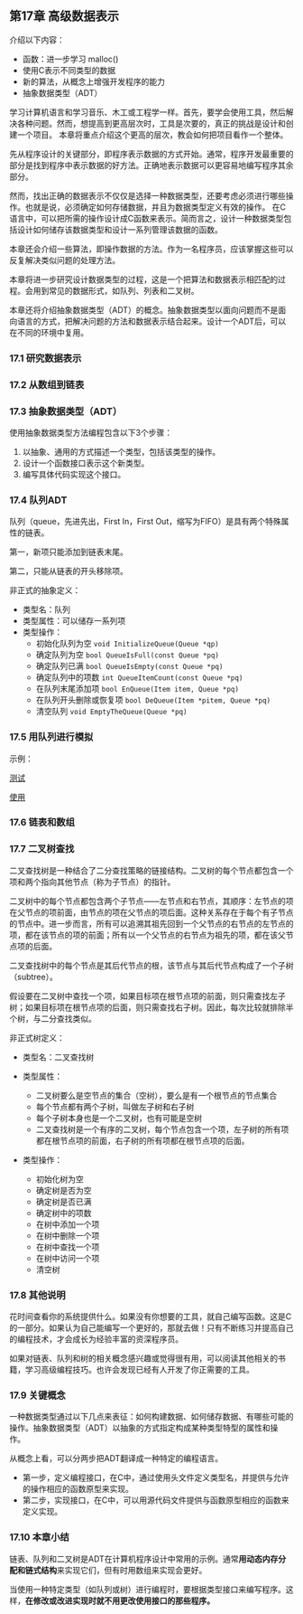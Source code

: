 ## 第17章 高级数据表示
介绍以下内容：
- 函数：进一步学习 malloc()
- 使用C表示不同类型的数据
- 新的算法，从概念上增强开发程序的能力
- 抽象数据类型（ADT）

学习计算机语言和学习音乐、木工或工程学一样。首先，要学会使用工具，然后解决各种问题。然而，想提高到更高层次时，工具是次要的，真正的挑战是设计和创建一个项目。
本章将重点介绍这个更高的层次，教会如何把项目看作一个整体。

先从程序设计的关键部分，即程序表示数据的方式开始。通常，程序开发最重要的部分是找到程序中表示数据的好方法。正确地表示数据可以更容易地编写程序其余部分。

然而，找出正确的数据表示不仅仅是选择一种数据类型，还要考虑必须进行哪些操作。也就是说，必须确定如何存储数据，并且为数据类型定义有效的操作。
在C语言中，可以把所需的操作设计成C函数来表示。简而言之，设计一种数据类型包括设计如何储存该数据类型和设计一系列管理该数据的函数。

本章还会介绍一些算法，即操作数据的方法。作为一名程序员，应该掌握这些可以反复解决类似问题的处理方法。

本章将进一步研究设计数据类型的过程，这是一个把算法和数据表示相匹配的过程。会用到常见的数据形式，如队列、列表和二叉树。

本章还将介绍抽象数据类型（ADT）的概念。抽象数据类型以面向问题而不是面向语言的方式，把解决问题的方法和数据表示结合起来。设计一个ADT后，可以在不同的环境中复用。

### 17.1 研究数据表示

### 17.2 从数组到链表

### 17.3 抽象数据类型（ADT） 
使用抽象数据类型方法编程包含以下3个步骤：
1. 以抽象、通用的方式描述一个类型，包括该类型的操作。
2. 设计一个函数接口表示这个新类型。
3. 编写具体代码实现这个接口。

### 17.4 队列ADT
队列（queue，先进先出，First In，First Out，缩写为FIFO）是具有两个特殊属性的链表。

第一，新项只能添加到链表末尾。

第二，只能从链表的开头移除项。

非正式的抽象定义：
- 类型名：队列
- 类型属性：可以储存一系列项
- 类型操作：
    - 初始化队列为空 `void InitializeQueue(Queue *qp)`
    - 确定队列为空 `bool QueueIsFull(const Queue *pq)`
    - 确定队列已满 `bool QueueIsEmpty(const Queue *pq)`
    - 确定队列中的项数 `int QueueItemCount(const Queue *pq)`
    - 在队列末尾添加项 `bool EnQueue(Item item, Queue *pq)`
    - 在队列开头删除或恢复项 `bool DeQueue(Item *pitem, Queue *pq)`
    - 清空队列 `void EmptyTheQueue(Queue *pq)`


### 17.5 用队列进行模拟
示例：

[测试](use_q.c)

[使用](mall.c)


### 17.6 链表和数组

### 17.7 二叉树查找
二叉查找树是一种结合了二分查找策略的链接结构。二叉树的每个节点都包含一个项和两个指向其他节点（称为子节点）的指针。

二叉树中的每个节点都包含两个子节点——左节点和右节点，其顺序：左节点的项在父节点的项前面，由节点的项在父节点的项后面。这种关系存在于每个有子节点的节点中。进一步而言，所有可以追溯其祖先回到一个父节点的右节点的左节点的项，都在该节点的项的前面；所有以一个父节点的右节点为祖先的项，都在该父节点项的后面。

二叉查找树中的每个节点是其后代节点的根，该节点与其后代节点构成了一个子树（subtree）。

假设要在二叉树中查找一个项，如果目标项在根节点项的前面，则只需查找左子树；如果目标项在根节点项的后面，则只需查找右子树。因此，每次比较就排除半个树，与二分查找类似。

非正式树定义：
- 类型名：二叉查找树
- 类型属性：
    - 二叉树要么是空节点的集合（空树），要么是有一个根节点的节点集合
    - 每个节点都有两个子树，叫做左子树和右子树
    - 每个子树本身也是一个二叉树，也有可能是空树
    - 二叉查找树是一个有序的二叉树，每个节点包含一个项，左子树的所有项都在根节点项的前面，右子树的所有项都在根节点项的后面。

- 类型操作：
    - 初始化树为空
    - 确定树是否为空
    - 确定树是否已满
    - 确定树中的项数
    - 在树中添加一个项
    - 在树中删除一个项
    - 在树中查找一个项
    - 在树中访问一个项
    - 清空树

### 17.8 其他说明
花时间查看你的系统提供什么。如果没有你想要的工具，就自己编写函数。这是C的一部分。如果认为自己能编写一个更好的，那就去做！只有不断练习并提高自己的编程技术，才会成长为经验丰富的资深程序员。

如果对链表、队列和树的相关概念感兴趣或觉得很有用，可以阅读其他相关的书籍，学习高级编程技巧。也许会发现已经有人开发了你正需要的工具。

### 17.9 关键概念
一种数据类型通过以下几点来表征：如何构建数据、如何储存数据、有哪些可能的操作。抽象数据类型（ADT）以抽象的方式指定构成某种类型特型的属性和操作。

从概念上看，可以分两步把ADT翻译成一种特定的编程语言。
- 第一步，定义编程接口，在C中，通过使用头文件定义类型名，并提供与允许的操作相应的函数原型来实现。
- 第二步，实现接口，在C中，可以用源代码文件提供与函数原型相应的函数来定义实现。

### 17.10 本章小结
链表、队列和二叉树是ADT在计算机程序设计中常用的示例。通常**用动态内存分配和链式结构**来实现它们，但有时用数组来实现会更好。

当使用一种特定类型（如队列或树）进行编程时，要根据类型接口来编写程序。这样，**在修改或改进实现时就不用更改使用接口的那些程序。**